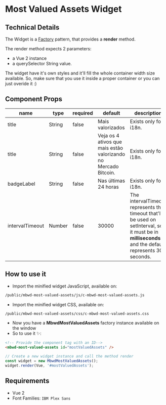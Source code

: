 # Most Valued Assets Widget

## Technical Details
The Widget is a [Factory](https://www.dofactory.com/javascript/design-patterns/factory-method) pattern, that provides a **render** method.

The render method expects 2 parameters:
- a Vue 2 instance
- a querySelector String value.

The widget have it's own styles and it'll fill the whole container width size available.
So, make sure that you use it inside a proper container or you can just overide it :)

## Component Props
| name | type | required | default | description |
| ---- | ---- | -------- | ------- | ----------- |
| title | String | false | Mais valorizados | Exists only for i18n. |
| title | String | false | Veja os 4 ativos que mais estão valorizando no Mercado Bitcoin. | Exists only for i18n. |
| badgeLabel | String | false | Nas últimas 24 horas | Exists only for i18n. |
| intervalTimeout | Number | false | 30000 | The intervalTimeout represents the timeout that'll be used on setInterval, so it must be in **milliseconds** and the default represents 30 seconds. |

## How to use it
- Import the minified widget JavaScript, available on:
```sh
/public/mbwd-most-valued-assets/js/c-mbwd-most-valued-assets.js
```
- Import the minified widget CSS, available on:
```sh
/public/mbwd-most-valued-assets/css/c-mbwd-most-valued-assets.css
```
- Now you have a **MbwdMostValuedAssets** factory instance available on the window
- So to use it ✨:
```html
<!-- Provide the component tag with an ID-->
<mbwd-most-valued-assets id="mostValuedAssets" />
```
```javascript
// Create a new widget instance and call the method render
const widget = new MbwdMostValuedAssets();
widget.render(Vue, '#mostValuedAssets');
```

## Requirements
- Vue 2
- Font Families: `IBM Plex Sans`